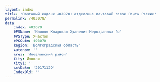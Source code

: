 ```yaml
---
layout: index
title: 'Почтовый индекс 403078: отделение почтовой связи Почты России'
permalink: /403078/
data:
    Index: 403078
    OPSName: 'Иловля Кладовая Хранения Нерозданных По'
    OPSType: Участок
    OPSSubm: 403070
    Region: 'Волгоградская область'
    Autonom: ''
    Area: 'Иловлинский район'
    City: Иловля
    City1: ''
    ActDate: '20171129'
    IndexOld: ''
---
```

